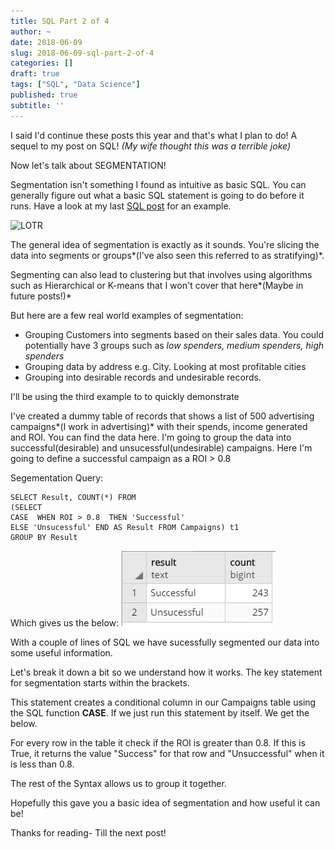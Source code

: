 ```yaml
---
title: SQL Part 2 of 4
author: ~
date: 2018-06-09
slug: 2018-06-09-sql-part-2-of-4
categories: []
draft: true
tags: ["SQL", "Data Science"]
published: true
subtitle: ''
---
```


I said I'd continue these posts this year and that's what I plan to do! A sequel to my post on SQL! *(My wife thought this was a terrible joke)*

Now let's talk about SEGMENTATION! 

Segmentation isn't something I found as intuitive as basic SQL. You can generally figure out what a basic SQL statement is going to do before it runs. Have a look at my last  [SQL post](http://shan-data-science.co.uk/2017-05-15-sql1/) for an example. 

![LOTR](/img/25sryb.jpg)


The general idea of segmentation is exactly as it sounds. You're slicing the data into segments or groups*(I've also seen this referred to as stratifying)*.

Segmenting can also lead to clustering but that involves using algorithms such as Hierarchical or K-means that I won't cover that here*(Maybe in future posts!)*


But here are a few real world examples of segmentation:

- Grouping Customers into segments based on their sales data. You could potentially have 3 groups such as *low spenders, medium spenders, high spenders*
- Grouping data by address e.g. City. Looking at most profitable cities
- Grouping into desirable records and undesirable records.

I'll be using the third example to to quickly demonstrate

I've created a dummy table of records that shows a list of 500 advertising campaigns*(I work in advertising)* with their spends, income generated and ROI. You can find the data here.
I'm going to group the data into successful(desirable) and unsucessful(undesirable) campaigns.
Here I'm going to define a successful campaign as a ROI > 0.8


Segementation Query:

```
SELECT Result, COUNT(*) FROM
(SELECT
CASE  WHEN ROI > 0.8  THEN 'Successful' 
ELSE 'Unsucessful' END AS Result FROM Campaigns) t1
GROUP BY Result

```

Which gives us the below:
![Outcome](/img/SQL_outcome.png)


With a couple of lines of SQL we have sucessfully segmented our data into some useful information.

Let's break it down a bit so we understand how it works. The key statement for segmentation starts within the brackets.

This statement creates a conditional column in our Campaigns table using the SQL function **CASE**. If we just run this statement by itself. We get the below.





For every row in the table it check if the ROI is greater than 0.8. If this is True, it returns the value "Success" for that row and "Unsuccessful" when it is less than 0.8.


The rest of the Syntax allows us to group it together.

Hopefully this gave you a basic idea of segmentation and how useful it can be!

Thanks for reading- Till the next post!
